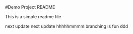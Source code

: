 #Demo Project README

This is a simple readme file


next update
next update hhhhhmmmm
branching is fun ddd